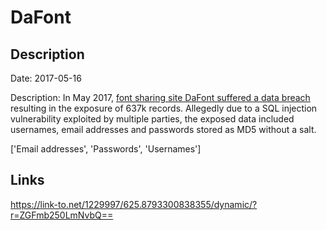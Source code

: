 # DaFont

## Description

Date: 2017-05-16

Description:
In May 2017, <a href="http://www.zdnet.com/article/font-sharing-site-dafont-hacked-thousands-of-accounts-stolen/" target="_blank" rel="noopener">font sharing site DaFont suffered a data breach</a> resulting in the exposure of 637k records. Allegedly due to a SQL injection vulnerability exploited by multiple parties, the exposed data included usernames, email addresses and passwords stored as MD5 without a salt.


['Email addresses', 'Passwords', 'Usernames']

## Links

https://link-to.net/1229997/625.8793300838355/dynamic/?r=ZGFmb250LmNvbQ==
